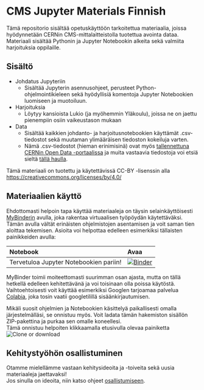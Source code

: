 # CMS Jupyter Materials Finnish
Tämä repositorio sisältää opetuskäyttöön tarkoitettua materiaalia, joissa hyödynnetään CERNin CMS-mittalaitteistolla tuotettua avointa dataa. <br>
Materiaali sisältää Pythonin ja Jupyter Notebookin alkeita sekä valmiita harjoituksia oppilaille.

## Sisältö
- Johdatus Jupyteriin <br>
  - Sisältää Jupyterin asennusohjeet, perusteet Python-ohjelmointikieleen sekä hyödyllisiä komentoja Jupyter Notebookien luomiseen ja muotoiluun.
- Harjoituksia
  - Löytyy kansioista Lukio (ja myöhemmin Yläkoulu), joissa ne on jaettu pienempiin osiin vaikeustason mukaan
- Data
  - Sisältää kaikkien johdanto- ja harjoitusnotebookien käyttämät .csv-tiedostot sekä muutaman ylimääräisen tiedoston kokeiluja varten.
  - Nämä .csv-tiedostot (hieman erinimisinä) ovat myös [tallennettuna CERNin Open Data -portaalissa](http://opendata.web.cern.ch/record/545) ja muita vastaavia tiedostoja voi etsiä sieltä [tällä haulla](http://opendata.web.cern.ch/search?page=1&size=20&q=&subtype=Derived&type=Dataset&experiment=CMS&file_type=csv).
  
Tämä materiaali on tuotettu ja käytettävissä CC-BY -lisenssin alla https://creativecommons.org/licenses/by/4.0/

## Materiaalien käyttö
Ehdottomasti helpoin tapa käyttää materiaaleja on täysin selainkäyttöisesti [MyBinderin](https://mybinder.org/) avulla, joka rakentaa virtuaalisen työpöydän käytettäväksi. Tämän avulla vältät erinäisten ohjelmistojen asentamisen ja voit saman tien aloittaa tekemisen. Asioita voi helpottaa edelleen esimerkiksi tällaisten painikkeiden avulla: 

|Notebook|Avaa|
|:--|:--|
|Tervetuloa Jupyter Notebookien pariin!|[![Binder](https://mybinder.org/badge.svg)](https://beta.mybinder.org/v2/gh/cms-opendata-education/cms-jupyter-materials-finnish/master?filepath=Johdatus-jupyteriin/Tervetuloa-Jupyter-Notebookien-pariin!.ipynb)|

MyBinder toimii moiteettomasti suurimman osan ajasta, mutta on tällä hetkellä edelleen kehitettävänä ja voi toisinaan olla poissa käytöstä. Vaihtoehtoisesti voit käyttää esimerkiksi Googlen tarjoamaa palvelua [Colabia](https://colab.research.google.com), joka tosin vaatii googletilillä sisäänkirjautumisen. 

Mikäli suosit ohjelmien ja Notebookien käsittelyä paikallisesti omalla järjestelmälläsi, se onnistuu myös.
Voit ladata tämän hakemiston sisällön ZIP-pakettina ja purkaa sen omalle koneellesi. <br>
Tämä onnistuu helpoiten klikkaamalla etusivulla olevaa painiketta <br>
![Clone or download](https://github.com/cms-opendata-education/cms-opendata-education/blob/master/download.png)

## Kehitystyöhön osallistuminen
Otamme mielellämme vastaan kehitysideoita ja -toiveita sekä uusia materiaaleja jaettavaksi! <br>
Jos sinulla on ideoita, niin katso ohjeet [osallistumiseen](Osallistu-kehitystyohon.rst).
